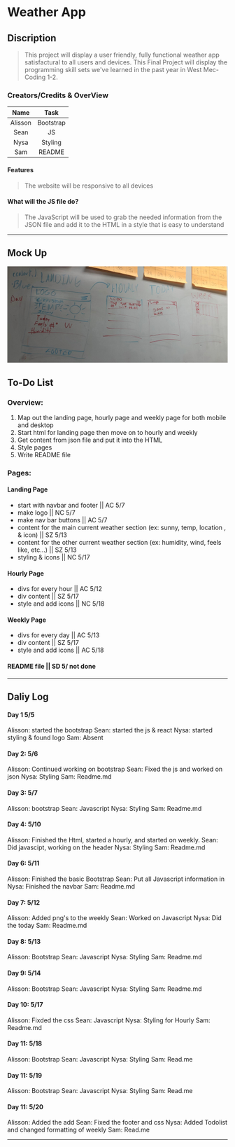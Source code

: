 # Weather App

## Discription
> This project will display a user friendly, fully functional weather app satisfactural to all users and devices.
> This Final Project will display the programming skill sets we've learned in the past year in West Mec-Coding 1-2.


### Creators/Credits & OverView

|    Name  |   Task               |
| :----:   | :----:               |
| Alisson  | Bootstrap            |
| Sean     | JS                   |
| Nysa     | Styling              |
| Sam      | README               |

#### Features
> The website will be responsive to all devices
>

#### What will the JS file do?
> The JavaScript will be used to grab the needed information from the JSON file and add it to the HTML in a style that is easy to understand

_________________________________________________________________________

## Mock Up

![mokeup](images/mockup.jpg)

## To-Do List

### Overview:
1. Map out the landing page, hourly page and weekly page for both mobile and desktop
2. Start html for landing page then move on to hourly and weekly
3. Get content from json file and put it into the HTML
4. Style pages
5. Write README file

### Pages:
#### Landing Page
- start with navbar and footer || AC 5/7
- make logo || NC 5/7
- make nav bar buttons || AC 5/7
- content for the main current weather section (ex: sunny, temp, location , & icon) || SZ 5/13
- content for the other current weather section (ex: humidity, wind, feels like, etc…) || SZ 5/13
- styling & icons || NC 5/17

#### Hourly Page
- divs for every hour || AC 5/12
- div content || SZ 5/17
- style and add icons || NC 5/18

#### Weekly Page
- divs for every day || AC 5/13
- div content || SZ 5/17
- style and add icons || AC 5/18

#### README file || SD 5/ not done

_________________________________________________________________________

## Daliy Log

#### Day 1 5/5
Alisson: started the bootstrap
Sean: started the js & react
Nysa: started styling & found logo
Sam: Absent

#### Day 2: 5/6
Alisson: Continued working on bootstrap
Sean: Fixed the js and worked on json
Nysa: Styling
Sam: Readme.md

#### Day 3: 5/7
Alisson: bootstrap
Sean: Javascript
Nysa: Styling
Sam: Readme.md

#### Day 4: 5/10
Alisson: Finished the Html, started a hourly, and started on weekly.
Sean: Did javascipt, working on the header
Nysa: Styling
Sam: Readme.md

#### Day 6: 5/11
Alisson: Finished the basic Bootstrap
Sean: Put all Javascript information in
Nysa: Finished the navbar
Sam: Readme.md

#### Day 7: 5/12
Alisson: Added png's to the weekly 
Sean: Worked on Javascript
Nysa: Did the today 
Sam: Readme.md

#### Day 8: 5/13
Alisson: Bootstrap
Sean: Javascript
Nysa: Styling
Sam: Readme.md

#### Day 9: 5/14
Alisson: Bootstrap
Sean: Javascript
Nysa: Styling
Sam: Readme.md

#### Day 10: 5/17
Alisson: Fixded the css
Sean: Javascript
Nysa: Styling for Hourly
Sam: Readme.md

#### Day 11: 5/18
Alisson: Bootstrap
Sean: Javascript
Nysa: Styling
Sam: Read.me

#### Day 11: 5/19
Alisson: Bootstrap
Sean: Javascript
Nysa: Styling
Sam: Read.me

#### Day 11: 5/20
Alisson: Added the add
Sean: Fixed the footer and css 
Nysa: Added Todolist and changed formatting of weekly
Sam: Read.me

_______________________________________________________________


